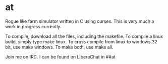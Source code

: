 # at
Rogue like farm simulator written in C using curses. This is very much a work in progress currently.

To compile, download all the files, including the makefile. To compile a linux build, simply type make linux. To cross compile from linux to windows 32 bit, use make windows. To make both, use make all.

Join me on IRC. I can be found on LiberaChat in ##at
